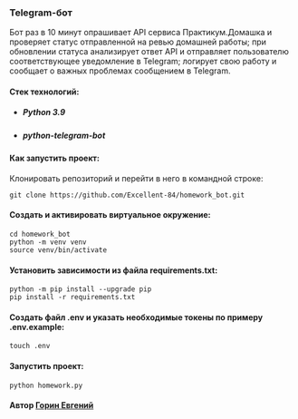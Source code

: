 ### Telegram-бот

Бот раз в 10 минут опрашивает API сервиса Практикум.Домашка и проверяет статус отправленной на ревью домашней работы;
при обновлении статуса анализирует ответ API и отправляет пользователю соответствующее уведомление в Telegram;
логирует свою работу и сообщает о важных проблемах сообщением в Telegram.

#### Стек технологий:
* ##### Python 3.9
* ##### python-telegram-bot

#### Как запустить проект:
Клонировать репозиторий и перейти в него в командной строке:
``` 
git clone https://github.com/Excellent-84/homework_bot.git
``` 

#### Cоздать и активировать виртуальное окружение:
``` 
cd homework_bot
python -m venv venv
source venv/bin/activate
``` 

#### Установить зависимости из файла requirements.txt:
``` 
python -m pip install --upgrade pip
pip install -r requirements.txt
``` 

#### Создать файл .env и указать необходимые токены по примеру .env.example:
``` 
touch .env
```

#### Запустить проект:
``` 
python homework.py
``` 

#### Автор [Горин Евгений](https://github.com/Excellent-84)
